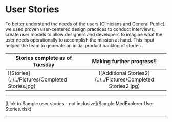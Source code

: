 # User Stories

To better understand the needs of the users (Clinicians and General Public), we used proven user-centered design practices to conduct interviews, create user models to allow designers and developers to imagine what the user needs operationally to accomplish the mission at hand. This input helped the team to generate an initial product backlog of stories.


| Stories complete as of Tuesday | Making further progress!! |
| ------------- |:-----------:|
| ![Stories](../../Pictures/Completed Stories.jpg) | ![Additional Stories2](../../Pictures/Completed Stories2.jpg) | 

***
[Link to Sample user stories - not inclusive](Sample MedExplorer User Stories.xlsx)
***
